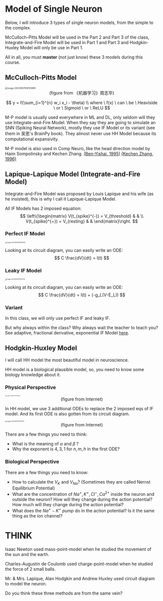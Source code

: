 # Model of Single Neuron

Below, I will introduce 3 types of single neuron models, from the simple to the complex.

McCulloch-Pitts Model will be used in the Part 2 and Part 3 of the class, Integrate-and-Fire Model will be used in Part 1 and Part 3 and Hodgkin-Huxley Model will only be use in Part 1.

All in all, you must **master** (not just know) these 3 models during this course.

## McCulloch-Pitts Model

<img src="C:\Users\11097\AppData\Roaming\Typora\typora-user-images\image-20230921104103895.png" alt="image-20230921104103895" style="zoom:50%;" />

<center>(figure from 《机器学习》周志华)</center>

$$
y = f(\sum_{i=1}^{n} w_i x_i - \theta) \\
where \ f(x) \ can \ be \ Heaviside \ or \ Sigmoid \ or \ ReLU
$$

M-P model is usually used everywhere in ML and DL, only seldom will they use Integrate-and-Fire Model. When they say they are going to simulate an SNN (Spiking Neural Network), mostly they use IF Model or its variant (see them in 吴思's BrainPy book). They almost never use HH Model because its computational expansivity.

M-P model is also used in Comp Neuro, like the head direction model by Haim Sompolinsky and Kechen Zhang. [(Ben-Yishai, 1995)](https://www.pnas.org/doi/abs/10.1073/pnas.92.9.3844) [(Kechen Zhang, 1996)](https://www.jneurosci.org/content/16/6/2112.short)



## Lapique-Lapique Model (Integrate-and-Fire Model)

Integrate-and-Fire Model was proposed by Louis Lapique and his wife (as he insisted), this is why I call it Lapique-Lapique Model.

All IF Models has 2 imposed equation:
$$
\left\{\begin{matrix}
V(t_{spike}^{-}) = V_{threshold}  &  & \\
V(t_{spike}^{+}) = V_{resting}  &  &
\end{matrix}\right.
$$


### Perfect IF Model

<img src="C:\Users\11097\AppData\Roaming\Typora\typora-user-images\image-20230921105955743.png" alt="image-20230921105955743" style="zoom:33%;" />

Looking at its circuit diagram, you can easily write an ODE:
$$
C \frac{dV}{dt} = I(t)
$$

### Leaky IF Model

<img src="C:\Users\11097\AppData\Roaming\Typora\typora-user-images\image-20230921110032718.png" alt="image-20230921110032718" style="zoom:33%;" />

Looking at its circuit diagram, you can easily write an ODE:
$$
C \frac{dV}{dt} = I(t) + (-g_L(V-E_L))
$$



### Variant

In this class, we will only use perfect IF and leaky IF.

But why always within the class? Why always wait the teacher to teach you? See adaptive, fractional derivative, exponential IF Model [here](https://en.wikipedia.org/wiki/Biological_neuron_model).




## Hodgkin-Huxley Model

I will call HH model the most beautiful model in neuroscience.

HH model is a biological plausible model, so, you need to know some biology knowledge about it.

### Physical Perspective

<img src="C:\Users\11097\AppData\Roaming\Typora\typora-user-images\image-20230921111035344.png" alt="image-20230921111035344" style="zoom: 25%;" />

<center>(figure from Internet)</center>

In HH model, we use 3 additional ODEs to replace the 2 imposed eqs of IF model. And its first ODE is also gotten from its circuit diagram.

<img src="C:\Users\11097\AppData\Roaming\Typora\typora-user-images\image-20230921111212173.png" alt="image-20230921111212173" style="zoom: 33%;" />

<center>(figure from Internet)</center>

There are a few things you need to think:

* What is the meaning of $\alpha$ and $\beta$ ?
* Why the exponent is $4, 3, 1$ for $n, m, h$ in the first ODE?



### Biological Perspective

There are a few things you need to know:

* How to calculate the $V_K$ and $V_{Na}$? (Sometimes they are called Nernst Equilibrium Potential)
* What are the concentration of $Na^{+}, K^{+}, Cl^{-}, Ca^{2+}$ inside the neuron and outside the neuron? How will they change during the action potential? How much will they change during the action potential?
* What does the $Na^{+}-K^{+} \ pump$ do in the action potential? Is it the same thing as the ion channel?



# THINK

Isaac Newton used mass-point-model when he studied the movement of the sun and the earth.

Charles-Augustin de Coulomb used charge-point-model when he studied the force of 2 small balls.

Mr. & Mrs. Lapique, Alan Hodgkin and Andrew Huxley used circuit diagram to model the neuron.

Do you think these three methods are from the same vein?	
